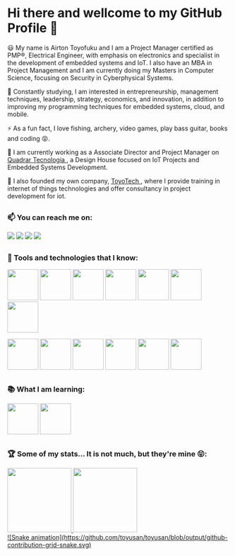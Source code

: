 # Hi there and wellcome to my GitHub Profile 👋

😃 My name is Airton Toyofuku and I am a Project Manager certified as PMP®, Electrical Engineer, with emphasis on electronics and specialist in the development of embedded systems and IoT. I also have an MBA in Project Management and I am currently doing my Masters in Computer Science, focusing on Security in Cyberphysical Systems.

🌱 Constantly studying, I am interested in entrepreneurship, management techniques, leadership, strategy, economics, and innovation, in addition to improving my programming techniques for embedded systems, cloud, and mobile.

⚡ As a fun fact, I love fishing, archery, video games, play bass guitar, books and coding 😝.

🔭 I am currently working as a Associate Director and Project Manager on <a href = "https://quadrar.com.br"> Quadrar Tecnologia </a>, a Design House focused on IoT Projects and Embedded Systems Development.

🔭 I also founded my own company,  <a href = "https://toyotech.com.br"> ToyoTech </a>, where I provide training in internet of things technologies and offer consultancy in project development for iot. 
##

### 📫 You can reach me on:
<a href = "mailto:airton@toyofuku.com.br"><img src="https://img.shields.io/badge/Gmail-D14836?style=for-the-badge&logo=gmail&logoColor=white" target="_blank"></a>
<a href="https://www.linkedin.com/in/airtontoyofuku" target="_blank"><img src="https://img.shields.io/badge/-LinkedIn-%230077B5?style=for-the-badge&logo=linkedin&logoColor=white" target="_blank"></a> 
<a href = "https://toyofuku.com.br"><img src="https://img.shields.io/badge/Blogger-FF5722?style=for-the-badge&logo=blogger&logoColor=white" target="_blank"></a>
<a href = "https://steamcommunity.com/id/toyusan/r"><img src="https://img.shields.io/badge/Steam-000000?style=for-the-badge&logo=steam&logoColor=white" target="_blank"></a>
##

### 🔧 Tools and technologies that I know:
<img src="https://cdn.jsdelivr.net/gh/devicons/devicon/icons/git/git-plain-wordmark.svg" width="70" height="70"/> <img src="https://cdn.jsdelivr.net/gh/devicons/devicon/icons/sourcetree/sourcetree-original-wordmark.svg" width="70" height="70"/> <img src="https://cdn.jsdelivr.net/gh/devicons/devicon/icons/trello/trello-plain-wordmark.svg" width="70" height="70"/> <img src="https://cdn.jsdelivr.net/gh/devicons/devicon/icons/bitbucket/bitbucket-original-wordmark.svg" width="70" height="70"/> <img 
src="https://cdn.jsdelivr.net/gh/devicons/devicon/icons/jira/jira-plain-wordmark.svg" width="70" height="70"/> <img src="https://cdn.jsdelivr.net/gh/devicons/devicon/icons/gcc/gcc-original.svg" width="70" height="70" /> <img src="https://cdn.jsdelivr.net/gh/devicons/devicon/icons/visualstudio/visualstudio-plain.svg" width="70" height="70" />

<img src="https://cdn.jsdelivr.net/gh/devicons/devicon/icons/embeddedc/embeddedc-original-wordmark.svg" width="70" height="70"/> <img src="https://cdn.jsdelivr.net/gh/devicons/devicon/icons/c/c-original.svg" width="70" height="70"/> <img src="https://cdn.jsdelivr.net/gh/devicons/devicon/icons/cplusplus/cplusplus-original.svg" width="70" height="70" /> <img src="https://cdn.jsdelivr.net/gh/devicons/devicon/icons/csharp/csharp-original.svg" width="70" height="70" /> <img src="https://cdn.jsdelivr.net/gh/devicons/devicon/icons/java/java-original-wordmark.svg" width="70" height="70" /> <img src="https://cdn.jsdelivr.net/gh/devicons/devicon/icons/python/python-original-wordmark.svg" width="70" height="70" />
##

### 📚 What I am learning:
<img src="https://cdn.jsdelivr.net/gh/devicons/devicon/icons/android/android-original-wordmark.svg" width="70" height="70"/> <img src="https://cdn.jsdelivr.net/gh/devicons/devicon/icons/amazonwebservices/amazonwebservices-plain-wordmark.svg" width="70" height="70" />
##

### 🏆 Some of my stats... It is not much, but they're mine 😝:
<div>
  <a href="https://github.com/toyusan">
  <img height="145em" src="https://github-readme-stats-sigma-five.vercel.app/api?username=toyusan&show_icons=true&include_all_commits=true&count_private=true&theme=dark" />
  <img height="145em" src="https://github-readme-stats-sigma-five.vercel.app/api/top-langs/?username=toyusan&layout=compact&langs_count=7&theme=dark" />
</div>
  ![Snake animation](https://github.com/toyusan/toyusan/blob/output/github-contribution-grid-snake.svg)

<!--
**toyusan/toyusan** is a ✨ _special_ ✨ repository because its `README.md` (this file) appears on your GitHub profile.

Here are some ideas to get you started:

- 🔭 I’m currently working on ...
- 🌱 I’m currently learning ...
- 👯 I’m looking to collaborate on ...
- 🤔 I’m looking for help with ...
- 💬 Ask me about ...
- 📫 How to reach me: ...
- 😄 Pronouns: ...
- ⚡ Fun fact: ...
-->
